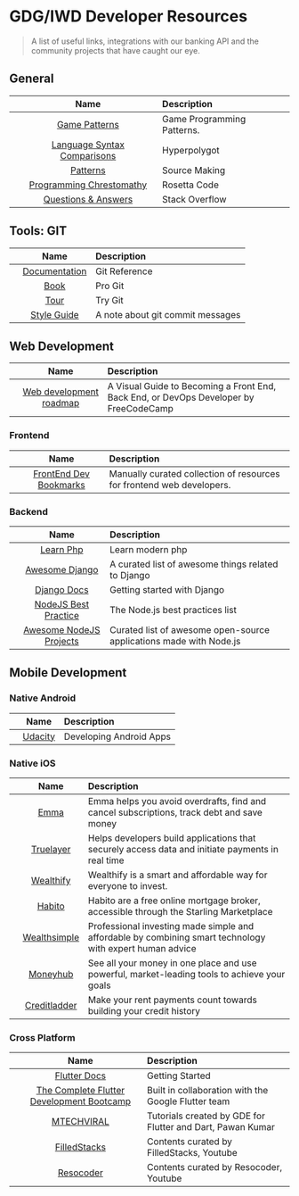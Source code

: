 # GDG/IWD Developer Resources
> A list of useful links, integrations with our banking API and the community projects that have caught our eye.


## General
|     |     Name     | Description |
| ------------- |:-------------:| :-----|
| ![]()     | [ Game Patterns ](https://moneyboxapp.com) | Game Programming Patterns. |
| ![]()      | [Language Syntax Comparisons](http://hyperpolyglot.org/) | Hyperpolygot |
| ![]()      | [ Patterns ](http://sourcemaking.com/)    |   Source Making |
| ![]()      | [ Programming Chrestomathy ](http://rosettacode.org/wiki/Rosetta_Code)    |   Rosetta Code |
| ![]()      | [ Questions & Answers ](http://stackoverflow.com/)    |   Stack Overflow |


## Tools: GIT
|     |     Name     | Description |
| ------------- |:-------------:| :-----|
| ![]()     | [ Documentation ](http://git-scm.com/docs) | Git Reference |
| ![]()      | [Book](http://git-scm.com/book/) | Pro Git |
| ![]()      | [ Tour ](https://try.github.io/)    |   Try Git |
| ![]()      | [ Style Guide ](http://tbaggery.com/2008/04/19/a-note-about-git-commit-messages.html)    |   A note about git commit messages |


## Web Development
|     |     Name     | Description |
| ------------- |:-------------:| :-----|
| ![]()     | [ Web development roadmap ](https://www.freecodecamp.org/news/2019-web-developer-roadmap/) | A Visual Guide to Becoming a Front End, Back End, or DevOps Developer by FreeCodeCamp |


### Frontend
|     |     Name     | Description |
| ------------- |:-------------:| :-----|
| ![]()     | [ FrontEnd Dev Bookmarks ](https://github.com/dypsilon/frontend-dev-bookmarks) | Manually curated collection of resources for frontend web developers. |

### Backend
|     |     Name     | Description |
| ------------- |:-------------:| :-----|
| ![]()      | [ Learn Php ](https://odan.github.io/learn-php/)    |   Learn modern php |
| ![]()      | [ Awesome Django ](https://github.com/wsvincent/awesome-django)    |   A curated list of awesome things related to Django |
| ![]()      | [ Django Docs ](https://www.djangoproject.com/start/)    |   Getting started with Django |
| ![]()      | [ NodeJS Best Practice ](https://github.com/goldbergyoni/nodebestpractices)    |   The Node.js best practices list |
| ![]()      | [ Awesome NodeJS Projects ](https://github.com/sqreen/awesome-nodejs-projects)    |   Curated list of awesome open-source applications made with Node.js |

## Mobile Development

### Native Android
|     |     Name     | Description |
| ------------- |:-------------:| :-----|
| ![]()| [ Udacity ](https://www.udacity.com/course/new-android-fundamentals--ud851) | Developing Android Apps |

### Native iOS
|     |     Name     | Description |
| ------------- |:-------------:| :-----|
| ![]()      | [ Emma ](https://emma-app.com/)    |   Emma helps you avoid overdrafts, find and cancel subscriptions, track debt and save money |
| ![]()      | [ Truelayer ](https://truelayer.com/)    |   Helps developers build applications that securely access data and initiate payments in real time |
| ![]()      | [ Wealthify ](https://wealthify.com/)    |   Wealthify is a smart and affordable way for everyone to invest. |
| ![]()      | [ Habito ](https://habito.com/)    |   Habito are a free online mortgage broker, accessible through the Starling Marketplace |
| ![]()      | [ Wealthsimple ](https://wealthsimple.com/)    |   Professional investing made simple and affordable by combining smart technology with expert human advice |
| ![]()      | [ Moneyhub ](https://moneyhub.com/)    |   See all your money in one place and use powerful, market-leading tools to achieve your goals |
| ![]()      | [ Creditladder ](https://creditladder.co.uk/)    |   Make your rent payments count towards building your credit history |


### Cross Platform
|     |     Name     | Description |
| ------------- |:-------------:| :-----|
| ![]()      | [ Flutter Docs ](https://flutter.dev/docs)    |   Getting Started |
| ![]()      | [ The Complete Flutter Development Bootcamp ](https://www.appbrewery.co/p/flutter-development-bootcamp-with-dart)    |   Built in collaboration with the Google Flutter team |
| ![]()      | [ MTECHVIRAL ](https://www.youtube.com/playlist?list=PLR2qQy0Zxs_UdqAcaipPR3CG1Ly57UlhV)    |   Tutorials created by GDE for Flutter and Dart, Pawan Kumar |
| ![]()      | [ FilledStacks ](https://www.youtube.com/channel/UC2d0BYlqQCdF9lJfydl_02Q/playlists)    |   Contents curated by FilledStacks, Youtube |
| ![]()      | [ Resocoder ](https://www.youtube.com/channel/UCSIvrn68cUk8CS8MbtBmBkA/playlists)    |   Contents curated by Resocoder, Youtube |
